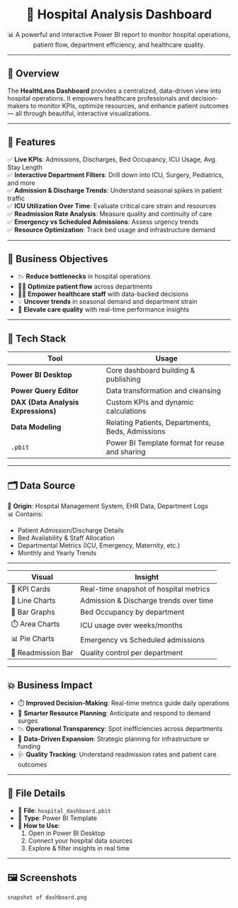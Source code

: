 <h1 align="center">🏥  Hospital Analysis Dashboard</h1>

<p align="center">
  📊 A powerful and interactive Power BI report to monitor hospital operations, patient flow, department efficiency, and healthcare quality.
</p>

---

## 📌 Overview

The **HealthLens Dashboard** provides a centralized, data-driven view into hospital operations. It empowers healthcare professionals and decision-makers to monitor KPIs, optimize resources, and enhance patient outcomes — all through beautiful, interactive visualizations.

---

## 🚀 Features

✅ **Live KPIs**: Admissions, Discharges, Bed Occupancy, ICU Usage, Avg. Stay Length  
✅ **Interactive Department Filters**: Drill down into ICU, Surgery, Pediatrics, and more  
✅ **Admission & Discharge Trends**: Understand seasonal spikes in patient traffic  
✅ **ICU Utilization Over Time**: Evaluate critical care strain and resources  
✅ **Readmission Rate Analysis**: Measure quality and continuity of care  
✅ **Emergency vs Scheduled Admissions**: Assess urgency trends  
✅ **Resource Optimization**: Track bed usage and infrastructure demand  

---

## 🎯 Business Objectives

- 📉 **Reduce bottlenecks** in hospital operations  
- 👨‍⚕️ **Optimize patient flow** across departments  
- 🧑‍⚕️ **Empower healthcare staff** with data-backed decisions  
- 💡 **Uncover trends** in seasonal demand and department strain  
- 🏥 **Elevate care quality** with real-time performance insights

---

## 🧰 Tech Stack

| Tool | Usage |
|------|-------|
| **Power BI Desktop** | Core dashboard building & publishing |
| **Power Query Editor** | Data transformation and cleansing |
| **DAX (Data Analysis Expressions)** | Custom KPIs and dynamic calculations |
| **Data Modeling** | Relating Patients, Departments, Beds, Admissions |
| `.pbit` | Power BI Template format for reuse and sharing |

---

## 🗂️ Data Source

📌 **Origin**: Hospital Management System, EHR Data, Department Logs  
📊 Contains:
- Patient Admission/Discharge Details  
- Bed Availability & Staff Allocation  
- Departmental Metrics (ICU, Emergency, Maternity, etc.)  
- Monthly and Yearly Trends

---


  
| Visual | Insight |
|--------|---------|
| 🔢 KPI Cards | Real-time snapshot of hospital metrics |
| 📅 Line Charts | Admission & Discharge trends over time |
| 🏥 Bar Graphs | Bed Occupancy by department |
| ⏱️ Area Charts | ICU usage over weeks/months |
| 📊 Pie Charts | Emergency vs Scheduled admissions |
| 🔁 Readmission Bar | Quality control per department |

---

## 💥 Business Impact

- ⏱️ **Improved Decision-Making**: Real-time metrics guide daily operations  
- 🧠 **Smarter Resource Planning**: Anticipate and respond to demand surges  
- 📉 **Operational Transparency**: Spot inefficiencies across departments  
- 📍 **Data-Driven Expansion**: Strategic planning for infrastructure or funding  
- 🩺 **Quality Tracking**: Understand readmission rates and patient care outcomes

---

## 📁 File Details

- 🔹 **File**: `hospital_dashboard.pbit`  
- 🔸 **Type**: Power BI Template  
- 📎 **How to Use**:
  1. Open in Power BI Desktop  
  2. Connect your hospital data sources  
  3. Explore & filter insights in real time

---

## 🖼️ Screenshots
`snapshot of dashboard.png`


